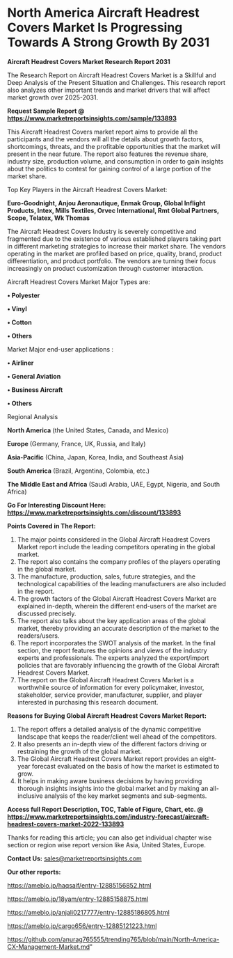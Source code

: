 # North America Aircraft Headrest Covers Market Is Progressing Towards A Strong Growth By 2031

<strong>Aircraft Headrest Covers Market Research Report 2031</strong>

The Research Report on Aircraft Headrest Covers Market is a Skillful and Deep Analysis of the Present Situation and Challenges. This research report also analyzes other important trends and market drivers that will affect market growth over 2025-2031.

<strong>Request Sample Report @ <a href=https://www.marketreportsinsights.com/sample/133893>https://www.marketreportsinsights.com/sample/133893</a></strong>

This Aircraft Headrest Covers market report aims to provide all the participants and the vendors will all the details about growth factors, shortcomings, threats, and the profitable opportunities that the market will present in the near future. The report also features the revenue share, industry size, production volume, and consumption in order to gain insights about the politics to contest for gaining control of a large portion of the market share.

Top Key Players in the Aircraft Headrest Covers Market:

<strong>Euro-Goodnight, Anjou Aeronautique, Enmak Group, Global Inflight Products, Intex, Mills Textiles, Orvec International, Rmt Global Partners, Scope, Telatex, Wk Thomas</strong>

The Aircraft Headrest Covers Industry is severely competitive and fragmented due to the existence of various established players taking part in different marketing strategies to increase their market share. The vendors operating in the market are profiled based on price, quality, brand, product differentiation, and product portfolio. The vendors are turning their focus increasingly on product customization through customer interaction.

Aircraft Headrest Covers Market Major Types are:

<strong>• Polyester

• Vinyl

• Cotton

• Others</strong>

Market Major end-user applications :

<strong>• Airliner

• General Aviation

• Business Aircraft

• Others</strong>

Regional Analysis

</u><strong><b>North America</b></strong> (the United States, Canada, and Mexico)

<strong><b>Europe </b></strong>(Germany, France, UK, Russia, and Italy)

<strong><b>Asia-Pacific</b></strong> (China, Japan, Korea, India, and Southeast Asia)

<strong><b>South America</b></strong> (Brazil, Argentina, Colombia, etc.)

<strong><b>The Middle East and Africa</b></strong> (Saudi Arabia, UAE, Egypt, Nigeria, and South Africa)

<strong>Go For Interesting Discount Here: <a href=https://www.marketreportsinsights.com/discount/133893>https://www.marketreportsinsights.com/discount/133893</a></strong>

<strong>Points Covered in The Report:</strong>
<ol>
  <li>The major points considered in the Global Aircraft Headrest Covers Market report include the leading competitors operating in the global market.</li>
  <li>The report also contains the company profiles of the players operating in the global market.</li>
  <li>The manufacture, production, sales, future strategies, and the technological capabilities of the leading manufacturers are also included in the report.</li>
  <li>The growth factors of the Global Aircraft Headrest Covers Market are explained in-depth, wherein the different end-users of the market are discussed precisely.</li>
  <li>The report also talks about the key application areas of the global market, thereby providing an accurate description of the market to the readers/users.</li>
  <li>The report incorporates the SWOT analysis of the market. In the final section, the report features the opinions and views of the industry experts and professionals. The experts analyzed the export/import policies that are favorably influencing the growth of the Global Aircraft Headrest Covers Market.</li>
  <li>The report on the Global Aircraft Headrest Covers Market is a worthwhile source of information for every policymaker, investor, stakeholder, service provider, manufacturer, supplier, and player interested in purchasing this research document.</li>
</ol>
<strong>Reasons for Buying Global Aircraft Headrest Covers Market Report:</strong>

<ol>
  <li>The report offers a detailed analysis of the dynamic competitive landscape that keeps the reader/client well ahead of the competitors.</li>
  <li>It also presents an in-depth view of the different factors driving or restraining the growth of the global market.</li>
  <li>The Global Aircraft Headrest Covers Market report provides an eight-year forecast evaluated on the basis of how the market is estimated to grow.</li>
  <li>It helps in making aware business decisions by having providing thorough insights insights into the global market and by making an all-inclusive analysis of the key market segments and sub-segments.</li>
</ol>
<strong>Access full Report Description, TOC, Table of Figure, Chart, etc. @ <a href=https://www.marketreportsinsights.com/industry-forecast/aircraft-headrest-covers-market-2022-133893>https://www.marketreportsinsights.com/industry-forecast/aircraft-headrest-covers-market-2022-133893</a></strong>


Thanks for reading this article; you can also get individual chapter wise section or region wise report version like Asia, United States, Europe.

<strong>Contact Us:</strong>
sales@marketreportsinsights.com

<strong>Our other reports:</strong>

<a href=https://ameblo.jp/haqsaif/entry-12885156852.html>https://ameblo.jp/haqsaif/entry-12885156852.html</a>

<a href=https://ameblo.jp/18yam/entry-12885158875.html>https://ameblo.jp/18yam/entry-12885158875.html</a>

<a href=https://ameblo.jp/anjali0217777/entry-12885186805.html>https://ameblo.jp/anjali0217777/entry-12885186805.html</a>

<a href=https://ameblo.jp/cargo656/entry-12885121223.html>https://ameblo.jp/cargo656/entry-12885121223.html</a>

<a href=https://github.com/anurag765555/trending765/blob/main/North-America-CX-Management-Market.md>https://github.com/anurag765555/trending765/blob/main/North-America-CX-Management-Market.md</a>"
